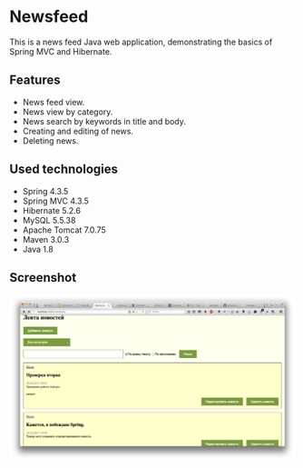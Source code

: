 # Newsfeed

This is a news feed Java web application, demonstrating the basics of Spring MVC and Hibernate.

## Features

* News feed view.
* News view by category.
* News search by keywords in title and body.
* Creating and editing of news.
* Deleting news.

## Used technologies

* Spring 4.3.5
* Spring MVC 4.3.5
* Hibernate 5.2.6
* MySQL 5.5.38
* Apache Tomcat 7.0.75
* Maven 3.0.3
* Java 1.8

## Screenshot

![Screenshot](/screenshot.png?raw=true "Screenshot")
